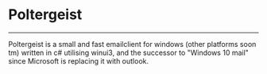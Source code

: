 # Poltergeist
----
Poltergeist is a small and fast emailclient for windows (other platforms soon tm) written in c# utilising winui3, and the successor to "Windows 10 mail" since Microsoft is replacing it with outlook.
